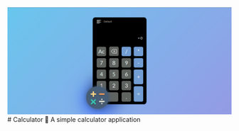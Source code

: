 <img src="./img/png/Calculator Intro.png" alt="Calculator Intro">
# Calculator
📲 A simple calculator application
